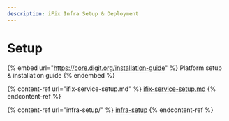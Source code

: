 ```yaml
---
description: iFix Infra Setup & Deployment
---
```


# Setup

{% embed url="https://core.digit.org/installation-guide" %}
Platform setup & installation guide
{% endembed %}

{% content-ref url="ifix-service-setup.md" %}
[ifix-service-setup.md](ifix-service-setup.md)
{% endcontent-ref %}

{% content-ref url="infra-setup/" %}
[infra-setup](infra-setup/)
{% endcontent-ref %}
